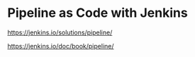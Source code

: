 Pipeline as Code with Jenkins
=============

https://jenkins.io/solutions/pipeline/ 

https://jenkins.io/doc/book/pipeline/ 
